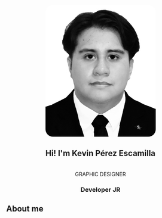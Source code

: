 <div align="center" width="auto">
    <img src="./Images/perfil.jpg" style="
        width:150;
        height:150;
        border-radius:20px;
    "/>
    <br/>
    <h2>Hi! I'm Kevin Pérez Escamilla</h2>
    <br/>GRAPHIC DESIGNER
    <h3>Developer JR</h3>
</div>

## About me
